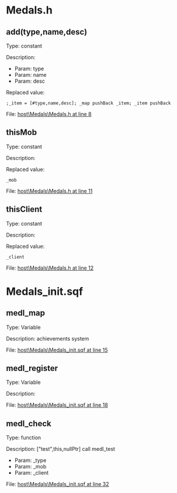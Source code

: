 # Medals.h

## add(type,name,desc)

Type: constant

Description: 
- Param: type
- Param: name
- Param: desc

Replaced value:
```sqf
;_item = [#type,name,desc]; _map pushBack _item; _item pushBack
```
File: [host\Medals\Medals.h at line 8](../../../Src/host/Medals/Medals.h#L8)
## thisMob

Type: constant

Description: 


Replaced value:
```sqf
_mob
```
File: [host\Medals\Medals.h at line 11](../../../Src/host/Medals/Medals.h#L11)
## thisClient

Type: constant

Description: 


Replaced value:
```sqf
_client
```
File: [host\Medals\Medals.h at line 12](../../../Src/host/Medals/Medals.h#L12)
# Medals_init.sqf

## medl_map

Type: Variable

Description: achievements system


File: [host\Medals\Medals_init.sqf at line 15](../../../Src/host/Medals/Medals_init.sqf#L15)
## medl_register

Type: Variable

Description: 


File: [host\Medals\Medals_init.sqf at line 18](../../../Src/host/Medals/Medals_init.sqf#L18)
## medl_check

Type: function

Description: ["test",this,nullPtr] call medl_test
- Param: _type
- Param: _mob
- Param: _client

File: [host\Medals\Medals_init.sqf at line 32](../../../Src/host/Medals/Medals_init.sqf#L32)
